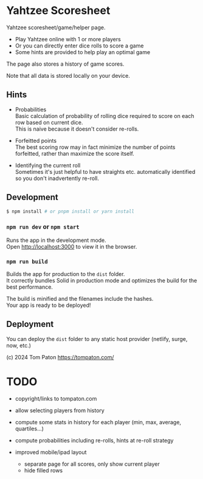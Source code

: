 # Yahtzee Scoresheet

Yahtzee scoresheet/game/helper page.

* Play Yahtzee online with 1 or more players
* Or you can directly enter dice rolls to score a game
* Some hints are provided to help play an optimal game

The page also stores a history of game scores.

Note that all data is stored locally on your device.

## Hints

* Probabilities  
  Basic calculation of probability of rolling dice required to score on each row
  based on current dice.  
  This is naive because it doesn't consider re-rolls.

* Forfeitted points  
  The best scoring row may in fact minimize the number of points forfeitted, 
  rather than maximize the score itself.

* Identifying the current roll  
  Sometimes it's just helpful to have straights etc. automatically identified
  so you don't inadvertently re-roll.


## Development

```bash
$ npm install # or pnpm install or yarn install
```

### `npm run dev` or `npm start`

Runs the app in the development mode.<br>
Open [http://localhost:3000](http://localhost:3000) to view it in the browser.

### `npm run build`

Builds the app for production to the `dist` folder.<br>
It correctly bundles Solid in production mode and optimizes the build for the best performance.

The build is minified and the filenames include the hashes.<br>
Your app is ready to be deployed!

## Deployment

You can deploy the `dist` folder to any static host provider (netlify, surge, now, etc.)


(c) 2024 Tom Paton  https://tompaton.com/


# TODO

- copyright/links to tompaton.com

- allow selecting players from history
- compute some stats in history for each player (min, max, average, quartiles...)
- compute probabilities including re-rolls, hints at re-roll strategy

- improved mobile/ipad layout
  - separate page for all scores, only show current player
  - hide filled rows